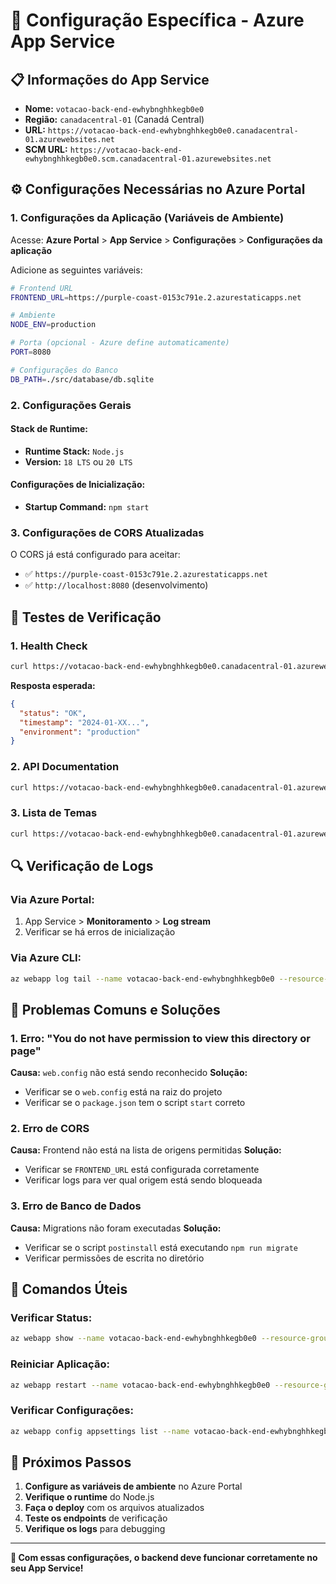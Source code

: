 # 🔧 Configuração Específica - Azure App Service

## 📋 Informações do App Service

- **Nome:** `votacao-back-end-ewhybnghhkegb0e0`
- **Região:** `canadacentral-01` (Canadá Central)
- **URL:** `https://votacao-back-end-ewhybnghhkegb0e0.canadacentral-01.azurewebsites.net`
- **SCM URL:** `https://votacao-back-end-ewhybnghhkegb0e0.scm.canadacentral-01.azurewebsites.net`

## ⚙️ Configurações Necessárias no Azure Portal

### **1. Configurações da Aplicação (Variáveis de Ambiente)**

Acesse: **Azure Portal** > **App Service** > **Configurações** > **Configurações da aplicação**

Adicione as seguintes variáveis:

```bash
# Frontend URL
FRONTEND_URL=https://purple-coast-0153c791e.2.azurestaticapps.net

# Ambiente
NODE_ENV=production

# Porta (opcional - Azure define automaticamente)
PORT=8080

# Configurações do Banco
DB_PATH=./src/database/db.sqlite
```

### **2. Configurações Gerais**

#### **Stack de Runtime:**
- **Runtime Stack:** `Node.js`
- **Version:** `18 LTS` ou `20 LTS`

#### **Configurações de Inicialização:**
- **Startup Command:** `npm start`

### **3. Configurações de CORS Atualizadas**

O CORS já está configurado para aceitar:
- ✅ `https://purple-coast-0153c791e.2.azurestaticapps.net`
- ✅ `http://localhost:8080` (desenvolvimento)

## 🧪 Testes de Verificação

### **1. Health Check**
```bash
curl https://votacao-back-end-ewhybnghhkegb0e0.canadacentral-01.azurewebsites.net/health
```

**Resposta esperada:**
```json
{
  "status": "OK",
  "timestamp": "2024-01-XX...",
  "environment": "production"
}
```

### **2. API Documentation**
```bash
curl https://votacao-back-end-ewhybnghhkegb0e0.canadacentral-01.azurewebsites.net/api-docs
```

### **3. Lista de Temas**
```bash
curl https://votacao-back-end-ewhybnghhkegb0e0.canadacentral-01.azurewebsites.net/tema
```

## 🔍 Verificação de Logs

### **Via Azure Portal:**
1. App Service > **Monitoramento** > **Log stream**
2. Verificar se há erros de inicialização

### **Via Azure CLI:**
```bash
az webapp log tail --name votacao-back-end-ewhybnghhkegb0e0 --resource-group [seu-resource-group]
```

## 🚨 Problemas Comuns e Soluções

### **1. Erro: "You do not have permission to view this directory or page"**
**Causa:** `web.config` não está sendo reconhecido
**Solução:** 
- Verificar se o `web.config` está na raiz do projeto
- Verificar se o `package.json` tem o script `start` correto

### **2. Erro de CORS**
**Causa:** Frontend não está na lista de origens permitidas
**Solução:**
- Verificar se `FRONTEND_URL` está configurada corretamente
- Verificar logs para ver qual origem está sendo bloqueada

### **3. Erro de Banco de Dados**
**Causa:** Migrations não foram executadas
**Solução:**
- Verificar se o script `postinstall` está executando `npm run migrate`
- Verificar permissões de escrita no diretório

## 📝 Comandos Úteis

### **Verificar Status:**
```bash
az webapp show --name votacao-back-end-ewhybnghhkegb0e0 --resource-group [seu-resource-group]
```

### **Reiniciar Aplicação:**
```bash
az webapp restart --name votacao-back-end-ewhybnghhkegb0e0 --resource-group [seu-resource-group]
```

### **Verificar Configurações:**
```bash
az webapp config appsettings list --name votacao-back-end-ewhybnghhkegb0e0 --resource-group [seu-resource-group]
```

## 🎯 Próximos Passos

1. **Configure as variáveis de ambiente** no Azure Portal
2. **Verifique o runtime** do Node.js
3. **Faça o deploy** com os arquivos atualizados
4. **Teste os endpoints** de verificação
5. **Verifique os logs** para debugging

---

**🔧 Com essas configurações, o backend deve funcionar corretamente no seu App Service!** 